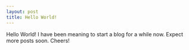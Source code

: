 ```yaml
---
layout: post
title: Hello World!
---
```


Hello World! I have been meaning to start a blog for a while now. Expect more posts soon. Cheers!
